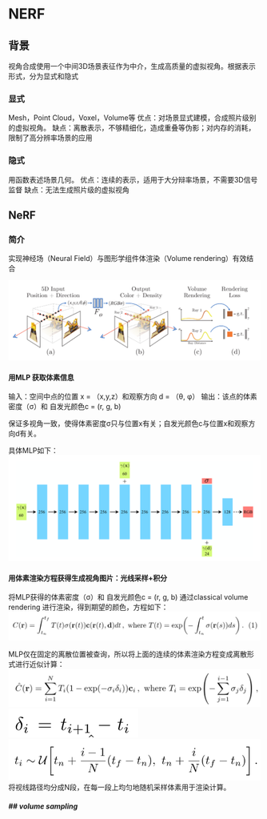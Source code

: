 # NERF
## 背景
视角合成使用一个中间3D场景表征作为中介，生成高质量的虚拟视角。根据表示形式，分为显式和隐式
### 显式
Mesh，Point Cloud，Voxel，Volume等
优点：对场景显式建模，合成照片级别的虚拟视角。
缺点：离散表示，不够精细化，造成重叠等伪影；对内存的消耗，限制了高分辨率场景的应用
### 隐式
用函数表述场景几何。
优点：连续的表示，适用于大分辩率场景，不需要3D信号监督
缺点：无法生成照片级的虚拟视角

## NeRF
### 简介
实现神经场（Neural Field）与图形学组件体渲染（Volume rendering）有效结合

![](https://raw.githubusercontent.com/LIUQI-creat/pic/main/20221114194140.png)
#### 用MLP 获取体素信息
输入：空间中点的位置 x = （x,y,z）和观察方向 d = （θ, φ）
输出：该点的体素密度（σ）和 自发光颜色c = (r, g, b)

保证多视角一致，使得体素密度σ只与位置x有关；自发光颜色c与位置x和观察方向d有关。

具体MLP如下：
![](https://raw.githubusercontent.com/LIUQI-creat/pic/main/20221114194408.png)

#### 用体素渲染方程获得生成视角图片：光线采样+积分
将MLP获得的体素密度（σ）和 自发光颜色c = (r, g, b) 通过classical volume rendering 进行渲染，得到期望的颜色，方程如下：
![](https://raw.githubusercontent.com/LIUQI-creat/pic/main/20221114194927.png)

MLP仅在固定的离散位置被查询，所以将上面的连续的体素渲染方程变成离散形式进行近似计算：
![](https://raw.githubusercontent.com/LIUQI-creat/pic/main/20221114202534.png)
![](https://raw.githubusercontent.com/LIUQI-creat/pic/main/20221114202609.png)
![](https://raw.githubusercontent.com/LIUQI-creat/pic/main/20221114202627.png)
将视线路径均分成N段，在每一段上均匀地随机采样体素用于渲染计算。

##### ## volume sampling
<!--stackedit_data:
eyJoaXN0b3J5IjpbMTYyNTMyNDQwOCwxNzA2MTYwMTk2LDE3MT
QwMDEzNDgsNzMwMDA2MzgsLTE0MjIzMDk3MjQsLTE4OTQ4MDU2
NjYsLTkzMzkxNTgzMCwtMTM1MzEyNjU5NiwxNjEwNjQ1NTYzLD
IwNDAyOTc2MjJdfQ==
-->